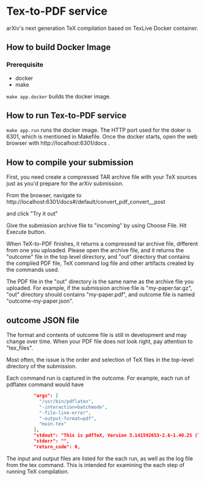 # Tex-to-PDF service

arXiv's next generation TeX compilation based on TexLive Docker container.

## How to build Docker Image

### Prerequisite

* docker
* make

`make app.docker` builds the docker image.

## How to run Tex-to-PDF service

`make app.run` runs the docker image. 
The HTTP port used for the doker is 6301, which is mentioned in Makefile.
Once the docker starts, open the web browser with 
http://localhost:6301/docs
.

## How to compile your submission

First, you need create a compressed TAR archive file with your TeX sources 
just as you'd prepare for the arXiv submission.

From the browser, navigate to 
http://localhost:6301/docs#/default/convert_pdf_convert__post

and click "Try it out"

Give the submission archive file to "incoming" by using Choose File. Hit Execute button.

When TeX-to-PDF finishes, it returns a compressed tar archive file, different from one you 
uploaded. Please open the archive file, and it returns the "outcome" file in the top
level directory, and "out" directory that contains the compiled PDF file, 
TeX command log file and other artifacts created by the commands used. 

The PDF file in the "out" directory is the same name as the archive file you 
uploaded. For example, if the submission archive file is "my-paper.tar.gz",
"out" directory should contains "my-paper.pdf", and outcome file is named
"outcome-my-paper.json".

## outcome JSON file

The format and contents of outcome file is still in development and may change
over time. When your PDF file does not look right, pay attention to "tex_files".

Most often, the issue is the order and selection of TeX files in the top-level
directory of the submission. 

Each command run is captured in the outcome. For example, each run of pdflatex 
command would have

```json lines
          "args": [
            "/usr/bin/pdflatex",
            "-interaction=batchmode",
            "-file-line-error",
            "-output-format=pdf",
            "main.tex"
          ],
          "stdout": "This is pdfTeX, Version 3.141592653-2.6-1.40.25 (TeX Live 2023) (preloaded format=pdflatex)\n restricted \\write18 enabled.\nentering extended mode\n",
          "stderr": "",
          "return_code": 0,
```

The input and output files are listed for the each run, as well as the
log file from the tex command. This is intended for examining the each step of 
running TeX compilation.
